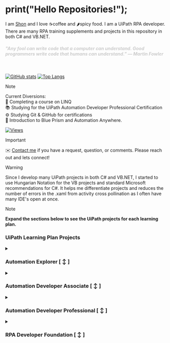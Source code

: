 # print("Hello Repositories!");

I am [Shon](https://bit.ly/m/shon) and I love ☕coffee and 🌶️spicy food.  I am a
 UiPath RPA developer.  There are many RPA training supplements and projects in
 this repository in both C# and VB.NET.

 <h5>
   <span style="color: #CCCCCC;">"Any fool can write code that a computer can understand. Good programmers write code that humans can understand."
   ― Martin Fowler
   </span>
   <span>
   </span>
</h5>

<br />

[![GitHub stats](https://github-readme-stats.vercel.app/api?username=shonharsh&show_icons=true&theme=dark#gh-dark-mode-only)](https://bit.ly/m/shon)
[![Top Langs](https://github-readme-stats.vercel.app/api/top-langs/?username=shonharsh&layout=compact&langs_count=8&theme=dark#gh-dark-mode-only)](https://bit.ly/m/shon)

> [!NOTE]
> Current Diversions:<br />
> 🔗 Completing a course on LINQ<br />
> 📚 Studying for the UiPath Automation Developer Professional Certification<br />
> ⚙️ Studying Git & GitHub for certifications<br />
> 🤖 Introduction to Blue Prism and Automation Anywhere.

[![Views](https://visitcount.itsvg.in/api?id=ShonHarsh&label=Profile%20Views&color=3&icon=1&pretty=false)](https://visitcount.itsvg.in)

> [!IMPORTANT]
> ✉️ [Contact me](https://bit.ly/m/shon) if you have a request, question, or
 comments.  Please reach out and lets connect!

> [!WARNING]
> Since I develop many UiPath projects in both C# and VB.NET, I started to use
 Hungarian Notation for the VB projects and standard Microsoft recommendations
 for C#.  It helps me differentiate projects and reduces the number of errors in
 the .xaml from activity cross pollination as I often have many IDE's open at
 once.

> [!NOTE]
> **Expand the sections below to see the UiPath projects for each learning plan.**

 ### UiPath Learning Plan Projects

 <details>
   <summary><h3>Automation Explorer [ ↕️ ]</h3></summary>

 ##### S01 Explore automation development with UiPath Studio
 - S01P01-StudioFirstRun [[C#](https://github.com/ShonHarsh/UiPath-AE-S01P01-StudioFirstRun)] [[VB](https://github.com/ShonHarsh/UiPath-AE-S01P01-StudioFirstRun-VB)]

 ##### S02 Build your first process with Studio
 - S02P01-BuildFirstProcess

 ##### S03 Variables, Constants and Arguments in Studio
 - S03P01-ManagingVariables
 - S03P02-InvokeWorkflow
 - S03P03-ArrayVariables

 ##### S04 Control Flow in Studio
 - S04P01-ForEachAndIf
 - S04P02-WhileAndIf
 - S04P03-SwitchAndForEach

 ##### S05 Excel Automation with the Modern Experience in Studio
 - S05P01-WorkbookAndDataTables
 - S05P02-ExcelActivities

 ##### S06 User Interface (UI) Automation with Modern Design in Studio
 - S06P01-BuildAndRun
 - S06P02-TableExtraction
 </details>

 <details>
   <summary><h3>Automation Developer Associate [ ↕️ ]</h3></summary>

   //Still to be developed

 ##### S01 Data Manipulation with Strings in Studio

 ##### S02 Data Manipulation with Lists and Dictionaries in Studio

 ##### S03 UI Automation Synchronization with Studio

 ##### S04 UI Automation Descriptors in Studio

 ##### S05 Selectors in Studio Deep Dive

 ##### S06 Debugging in Studio

 ##### S07 Error and Exception Handling in Studio

 ##### S08 Working with Local Files and Folders in Studio

 ##### S09 Email Automation With Studio

 ##### S10 PDF Automation with Studio

 ##### S11 Data Manipulation with Data Tables in Studio

 ##### S12 Introduction to Logging in Studio

 ##### S13 Orchestrator Overview for Automation Developers

 ##### S14 Working with Orchestrator Resources

 ##### S15 Object Repository in Studio

 ##### S16 UiPath Integration Service Overview

 ##### S17 Version Control Systems Integration in Studio

 ##### S18 Workflow Analyzer in Studio

 ##### S19 RPA Testing with Studio

 ##### S20 Project Organization in Studio

 ##### S21 Automation Implementation Methodology Fundamentals
 </details>

 <details>
   <summary><h3>Automation Developer Professional [ ↕️ ]</h3></summary>

 //Still to be developed

 ##### S01 State Machines in Studio

 ##### S02 Introduction to Robotic Enterprise Framework

 ##### S03 Building a REFramework Project with Orchestrator Queues

 ##### S04 Building a REFramework Project with Tabular Data

 ##### S05 Practice with REFramework

 ##### S06 Orchestrator Triggers and Monitoring

 ##### S07 Advanced Data Manipulation with Studio

 ##### S08 Advanced UI Automation with Studio

 ##### S09 AI Computer Vision with Studio

 ##### S10 Remote Debugging with Studio

 ##### S11 Invoke Method and Invoke Code in Studio
 </details>

 <details>
   <summary><h3>RPA Developer Foundation [ ↕️ ]</h3></summary>

 ##### S01 Get Started With RPA Development

 ##### S02 Variables, Data Types And Control Flow In Studio

 - S02P01 RPADev-S02P01-ForEachIfStatement [[C#](https://github.com/ShonHarsh/RPADev-S02P01-ForEachIfStatement)] [[VB](https://github.com/ShonHarsh/RPADev-S02P01-ForEachIfStatement-VB)] [[Windows Legacy](https://github.com/ShonHarsh/RPADev-S02P01-ForEachIfStatement-WindowsLegacy)]
 - S02P02 RPADev-S02P02-GenericValue [[C#](https://github.com/ShonHarsh/RPADev-S02P02-GenericValue)] [[VB](https://github.com/ShonHarsh/RPADev-S02P02-GenericValue-VB)] [[Windows Legacy](https://github.com/ShonHarsh/RPADev-S02P02-GenericValue-WindowsLegacy)]
 - S02P03 RPADev-S02P03-Switch [[C#](https://github.com/ShonHarsh/RPADev-S02P03-Switch)] [[VB](https://github.com/ShonHarsh/RPADev-S02P03-Switch-VB)] [[Windows Legacy](https://github.com/ShonHarsh/RPADev-S02P03-Switch-WindowsLegacy)]

 ##### S03 Data Manipulation In Studio

 - S03P01 RPADev-S03P01-Lists [[C#](https://github.com/ShonHarsh/RPADev-S03P01-Lists)] [[VB](https://github.com/ShonHarsh/RPADev-S03P01-Lists-VB)] [[Windows Legacy](https://github.com/ShonHarsh/RPADev-S03P01-Lists-WindowsLegacy)]
 - S03P02 RPADev-S03P03-Dictionaries-Integers [[C#](https://github.com/ShonHarsh/RPADev-S03P03-Dictionaries-Integers)] [[VB](https://github.com/ShonHarsh/RPADev-S03P03-Dictionaries-Integers-VB)] [[Windows Legacy](https://github.com/ShonHarsh/RPADev-S03P03-Dictionaries-Integers-WindowsLegacy)]
 - S03P03 RPADev-S03P04-Dictionaries-Doubles [[C#](https://github.com/ShonHarsh/RPADev-S03P04-Dictionaries-Doubles)] [[VB](https://github.com/ShonHarsh/RPADev-S03P04-Dictionaries-Doubles-VB)] [[Windows Legacy](https://github.com/ShonHarsh/RPADev-S03P04-Dictionaries-Doubles-WindowsLegacy)]
 - S03P04 RPADev-S03P05-InputValidation [[C#](https://github.com/ShonHarsh/RPADev-S03P05-InputValidation)] [[VB](https://github.com/ShonHarsh/RPADev-S03P05-InputValidation-VB)] [[Windows Legacy](https://github.com/ShonHarsh/RPADev-S03P05-InputValidation-WindowsLegacy)]
 - S03P05 RPADev-S03P06-ReplacingPlaceholders [[C#](https://github.com/ShonHarsh/RPADev-S03P06-ReplacingPlaceholders)] [[VB](https://github.com/ShonHarsh/RPADev-S03P06-ReplacingPlaceholders-VB)] [[Windows Legacy](https://github.com/ShonHarsh/RPADev-S03P06-ReplacingPlaceholders-WindowsLegacy)]
 - S03P06 RPADev-S03P07-ExtractEmailAddress [[C#](https://github.com/ShonHarsh/RPADev-S03P07-ExtractEmailAddress)] [[VB](https://github.com/ShonHarsh/RPADev-S03P07-ExtractEmailAddress-VB)] [[Windows Legacy](https://github.com/ShonHarsh/RPADev-S03P07-ExtractEmailAddress-WindowsLegacy)]
 - S03P07 RPADev-S03P08-ExtractEmailAddressRegEx [[C#](https://github.com/ShonHarsh/RPADev-S03P08-ExtractEmailAddressRegEx)] [[VB](https://github.com/ShonHarsh/RPADev-S03P08-ExtractEmailAddressRegEx-VB)] [[Windows Legacy](https://github.com/ShonHarsh/RPADev-S03P08-ExtractEmailAddressRegEx-WindowsLegacy)]

 ##### S04 Excel And Data Tables With Studio

 - S04P01 RPADev-S04P01-CalculatingSums [[C#](https://github.com/ShonHarsh/RPADev-S04P01-CalculatingSums)] [[VB](https://github.com/ShonHarsh/RPADev-S04P01-CalculatingSums-VB)] [[Windows Legacy](https://github.com/ShonHarsh/RPADev-S04P01-CalculatingSums-WindowsLegacy)]
 - S04P02 RPADev-S04P02-CalculatingLossInvoices [[C#](https://github.com/ShonHarsh/RPADev-S04P02-CalculatingLossInvoices)] [[VB](https://github.com/ShonHarsh/RPADev-S04P02-CalculatingLossInvoices-VB)] [[Windows Legacy](https://github.com/ShonHarsh/RPADev-S04P02-CalculatingLossInvoices-WindowsLegacy)]
 - S04P03 RPADev-S04P03-CalculatingPercentagesOfExpenses [[C#](https://github.com/ShonHarsh/RPADev-S04P03-CalculatingPercentagesOfExpenses)] [[VB](https://github.com/ShonHarsh/RPADev-S04P03-CalculatingPercentagesOfExpenses-VB)] [[Windows Legacy](https://github.com/ShonHarsh/RPADev-S04P03-CalculatingPercentagesOfExpenses-WindowsLegacy)]

 ##### S05 UI Automation With Studio
 - S05P01 RPADev-S05P01-PasswordGenerator [[C#](https://github.com/ShonHarsh/RPADev-S05P01-PasswordGenerator)] [[VB](https://github.com/ShonHarsh/RPADev-S05P01-PasswordGenerator-VB)] [[Windows Legacy](https://github.com/ShonHarsh/RPADev-S05P01-PasswordGenerator-WindowsLegacy)]
 - S05P02 RPADev-S05P02-TheRPAChallenge [[C#](https://github.com/ShonHarsh/RPADev-S05P02-TheRPAChallenge)] [[VB](https://github.com/ShonHarsh/RPADev-S05P02-TheRPAChallenge-VB)] [[Windows Legacy](https://github.com/ShonHarsh/RPADev-S05P02-TheRPAChallenge-WindowsLegacy)]
 - S05P03 RPADev-S05P03-InputActions [[C#](https://github.com/ShonHarsh/RPADev-S05P03-InputActions)] [[VB](https://github.com/ShonHarsh/RPADev-S05P03-InputActions-VB)] [[Windows Legacy](https://github.com/ShonHarsh/RPADev-S05P03-InputActions-WindowsLegacy)]
 - S05P04 RPADev-S05P04-OutputActions [[C#](https://github.com/ShonHarsh/RPADev-S05P04-OutputActions)] [[VB](https://github.com/ShonHarsh/RPADev-S05P04-OutputActions-VB)] [[Windows Legacy](https://github.com/ShonHarsh/RPADev-S05P04-OutputActions-WindowsLegacy)]
 - S05P05 RPADev-S05P05-DataScraping [[C#](https://github.com/ShonHarsh/RPADev-S05P05-DataScraping)] [[VB](https://github.com/ShonHarsh/RPADev-S05P05-DataScraping-VB)] [[Windows Legacy](https://github.com/ShonHarsh/RPADev-S05P05-DataScraping-WindowsLegacy)]

 ##### S06 Selectors In Studio

 - S06P01 RPADev-S06P01-GetAndSortData [[C#](https://github.com/ShonHarsh/RPADev-S06P01-GetAndSortData)] [[VB](https://github.com/ShonHarsh/RPADev-S06P01-GetAndSortData-VB)] [[Windows Legacy](https://github.com/ShonHarsh/RPADev-S06P01-GetAndSortData-WindowsLegacy)]
 - S06P02 RPADev-S06P02-SetData [[C#](https://github.com/ShonHarsh/RPADev-S06P02-SetData)] [[VB](https://github.com/ShonHarsh/RPADev-S06P02-SetData-VB)] [[Windows Legacy](https://github.com/ShonHarsh/RPADev-S06P02-SetData-WindowsLegacy)]
 - S06P03 RPADev-S06P03-Highlight-TypeItems [[C#](https://github.com/ShonHarsh/RPADev-S06P03-Highlight-TypeItems)] [[VB](https://github.com/ShonHarsh/RPADev-S06P03-Highlight-TypeItems-VB)] [[Windows Legacy](https://github.com/ShonHarsh/RPADev-S06P03-Highlight-TypeItems-WindowsLegacy)]

 ##### S07 Project Organization In Studio
 - S06P02 RPADev-S07P02-StateMachines [[C#](https://github.com/ShonHarsh/RPADev-S07P02-StateMachines)] [[VB](https://github.com/ShonHarsh/RPADev-S07P02-StateMachines-VB)] [[Windows Legacy](https://github.com/ShonHarsh/RPADev-S07P02-StateMachines-WindowsLegacy)]
 - S06P03 RPADev-S07P03-FixMyWorkflow [[C#](https://github.com/ShonHarsh/RPADev-S07P03-FixMyWorkflow)] [[VB](https://github.com/ShonHarsh/RPADev-S07P03-FixMyWorkflow-VB)] [[Windows Legacy](https://github.com/ShonHarsh/RPADev-S07P03-FixMyWorkflow-WindowsLegacy)]
 - S06P04 RPADev-S07P04-Libraries [[C#](https://github.com/ShonHarsh/RPADev-S07P04-Libraries)] [[VB](https://github.com/ShonHarsh/RPADev-S07P04-Libraries-VB)] [[Windows Legacy](https://github.com/ShonHarsh/RPADev-S07P04-Libraries-WindowsLegacy)]
 </details>
